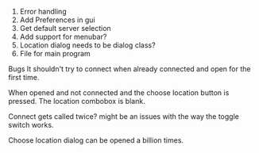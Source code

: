 1. Error handling
2. Add Preferences in gui
3. Get default server selection
4. Add support for menubar?
7. Location dialog needs to be dialog class?
8. File for main program

Bugs
It shouldn't try to connect when already connected and open for the first time.

When opened and not connected and the choose location button is pressed. The location combobox is blank.

Connect gets called twice? might be an issues with the way the toggle switch works.

Choose location dialog can be opened a billion times.


